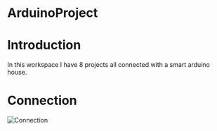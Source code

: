 # ArduinoProject

# Introduction

In this workspace I have 8 projects all connected with a smart arduino house.

# Connection 

<img src="./Desktop\arduino project\ConnectionDiagram.jpg" alt="Connection" />